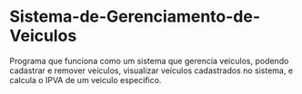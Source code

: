 # Sistema-de-Gerenciamento-de-Veiculos
Programa que funciona como um sistema que gerencia veiculos, podendo cadastrar e remover veículos, visualizar veículos cadastrados no sistema, e calcula o IPVA de um veiculo especifico.
